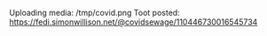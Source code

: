 Uploading media: /tmp/covid.png
Toot posted: https://fedi.simonwillison.net/@covidsewage/110446730016545734
